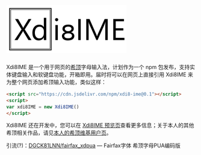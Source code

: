 # <picture><source srcset="images/logo-white.svg" media="(prefers-color-scheme:dark)"><img src="images/logo.svg" alt="Xdi8IME"></picture>

Xdi8IME 是一个用于网页的[希顶](https://wiki.xdi8.top/wiki/希顶语)字母输入法，计划作为一个 npm 包发布，支持实体键盘输入和软键盘功能，开箱即用。届时将可以在网页上直接引用 Xdi8IME 来为整个网页添加希顶输入功能，类似这样：

~~~html
<script src="https://cdn.jsdelivr.com/npm/xdi8-ime@0.1"></script>
<script>
var xdi8IME = new Xdi8IME()
</script>
~~~

Xdi8IME 还在开发中，您可以在 [Xdi8IME 预览页](https://dgck81lnn.github.io/xdi8-ime/)查看更多信息；关于本人的其他希顶相关作品，请见[本人的希顶维基用户页](https://wiki.xdi8.top/wiki/User:DGCK81LNN)。

引流(?)：[DGCK81LNN/fairfax_xdpua](https://github.com/DGCK81LNN/fairfax_xdpua) — Fairfax字体 希顶字母PUA编码版
